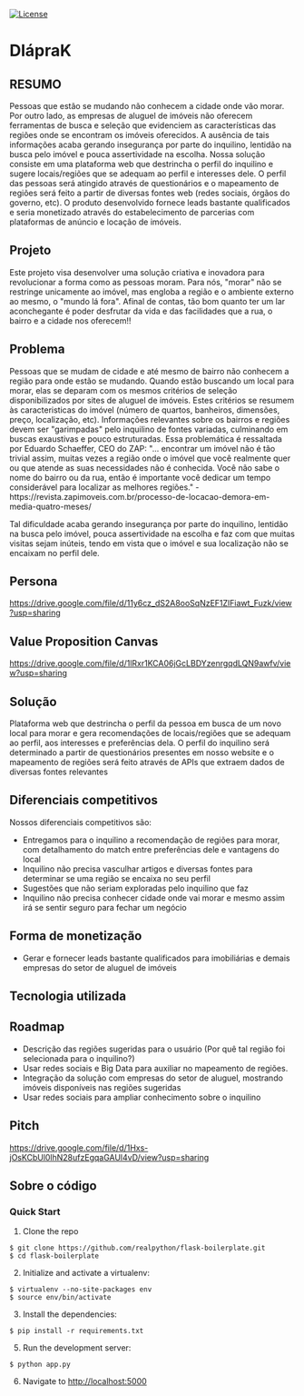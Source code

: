 [![License](https://img.shields.io/badge/License-Apache%202.0-blue.svg)](https://opensource.org/licenses/Apache-2.0)

# DlápraK

## RESUMO
<p> Pessoas que estão se mudando não conhecem a cidade onde vão morar. Por outro lado, as empresas de aluguel de imóveis não oferecem ferramentas de busca e seleção que evidenciem as características das regiões onde se encontram os imóveis oferecidos. A ausência de tais informações acaba gerando insegurança por parte do inquilino, lentidão na busca pelo imóvel e pouca assertividade na escolha.
Nossa solução consiste em uma plataforma web que destrincha o perfil do inquilino e sugere locais/regiões que se adequam ao perfil e interesses dele. O perfil das pessoas será atingido através de questionários e o mapeamento de regiões será feito a partir de diversas fontes web (redes sociais, órgãos do governo, etc).
O produto desenvolvido fornece leads bastante qualificados e seria monetizado através do estabelecimento de parcerias com plataformas de anúncio e locação de imóveis.


## Projeto
<p> Este projeto visa desenvolver uma solução criativa e inovadora para revolucionar a forma como as pessoas moram. Para nós, "morar" não se restringe unicamente ao imóvel, mas engloba a região e o ambiente externo ao mesmo, o "mundo lá fora". Afinal de contas, tão bom quanto ter um lar aconchegante é poder desfrutar da vida e das facilidades que a rua, o bairro e a cidade nos oferecem!!<p>

## Problema
<p> Pessoas que se mudam de cidade e até mesmo de bairro não conhecem a região para onde estão se mudando. Quando estão buscando um local para morar, elas se deparam com os mesmos critérios de seleção disponibilizados por sites de aluguel de imóveis. Estes critérios se resumem às caracteristicas do imóvel (número de quartos, banheiros, dimensões, preço, localização, etc). Informações relevantes sobre os bairros e regiões devem ser "garimpadas" pelo inquilino de fontes variadas, culminando em buscas exaustivas e pouco estruturadas. Essa problemática é ressaltada por Eduardo Schaeffer, CEO do ZAP: "... encontrar um imóvel não é tão trivial assim, muitas vezes a região onde o imóvel que você realmente quer ou que atende as suas necessidades não é conhecida. Você não sabe o nome do bairro ou da rua, então é importante você dedicar um tempo considerável para localizar as melhores regiões." - https://revista.zapimoveis.com.br/processo-de-locacao-demora-em-media-quatro-meses/<p>
<p> Tal dificuldade acaba gerando insegurança por parte do inquilino, lentidão na busca pelo imóvel, pouca assertividade na escolha e faz com que muitas visitas sejam inúteis, tendo em vista que o imóvel e sua localização não se encaixam no perfil dele.<p>

## Persona
https://drive.google.com/file/d/11y6cz_dS2A8ooSqNzEF1ZlFiawt_Fuzk/view?usp=sharing

## Value Proposition Canvas
https://drive.google.com/file/d/1lRxr1KCA06jGcLBDYzenrgqdLQN9awfv/view?usp=sharing

## Solução
<p> Plataforma web que destrincha o perfil da pessoa em busca de um novo local para morar e gera recomendações de locais/regiões que se adequam ao perfil, aos interesses e preferências dela. O perfil do inquilino será determinado a partir de questionários presentes em nosso website e o mapeamento de regiões será feito através de APIs que extraem dados de diversas fontes relevantes <p>

## Diferenciais competitivos
Nossos diferenciais competitivos são:
- Entregamos para o inquilino a recomendação de regiões para morar, com detalhamento do match entre preferências dele e vantagens do local
- Inquilino não precisa vasculhar artigos e diversas fontes para determinar se uma região se encaixa no seu perfil
- Sugestões que não seriam exploradas pelo inquilino que faz
- Inquilino não precisa conhecer cidade onde vai morar e mesmo assim irá se sentir seguro para fechar um negócio

## Forma de monetização
- Gerar e fornecer leads bastante qualificados para imobiliárias e demais empresas do setor de aluguel de imóveis

## Tecnologia utilizada
<p><p>

## Roadmap
- Descrição das regiões sugeridas para o usuário (Por quê tal região foi selecionada para o inquilino?)
- Usar redes sociais e Big Data para auxiliar no mapeamento de regiões.
- Integração da solução com empresas do setor de aluguel, mostrando imóveis disponíveis nas regiões sugeridas
- Usar redes sociais para ampliar conhecimento sobre o inquilino

## Pitch
https://drive.google.com/file/d/1Hxs-jOsKCbUl0lhN28ufzEgqaGAUl4vD/view?usp=sharing

## Sobre o código

### Quick Start

1. Clone the repo
  ```
  $ git clone https://github.com/realpython/flask-boilerplate.git
  $ cd flask-boilerplate
  ```

2. Initialize and activate a virtualenv:
  ```
  $ virtualenv --no-site-packages env
  $ source env/bin/activate
  ```

3. Install the dependencies:
  ```
  $ pip install -r requirements.txt
  ```

5. Run the development server:
  ```
  $ python app.py
  ```

6. Navigate to [http://localhost:5000](http://localhost:5000)

